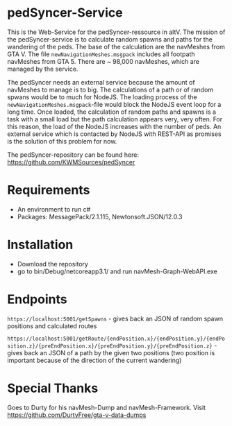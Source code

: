 # pedSyncer-Service

This is the Web-Service for the pedSyncer-ressource in altV. The mission of the pedSyncer-service is to calculate random spawns and paths for the wandering of the peds. The base of the calculation are the navMeshes from GTA V. The file `newNavigationMeshes.msgpack` includes all footpath navMeshes from GTA 5. There are ~ 98,000 navMeshes, which are managed by the service.

The pedSyncer needs an external service because the amount of navMeshes to manage is to big. The calculations of a path or of random spwans would be to much for NodeJS. The loading process of the `newNavigationMeshes.msgpack`-file would block the NodeJS event loop for a long time. Once loaded, the calculation of random paths and spawns is a task with a small load but the path calculation appears very, very often. For this reason, the load of the NodeJS increases with the number of peds. An external service which is contacted by NodeJS with REST-API as promises is the solution of this problem for now.

The pedSyncer-repository can be found here: https://github.com/KWMSources/pedSyncer

# Requirements

- An environment to run c#
- Packages: MessagePack/2.1.115, Newtonsoft.JSON/12.0.3

# Installation

- Download the repository
- go to bin/Debug/netcoreapp3.1/ and run navMesh-Graph-WebAPI.exe

# Endpoints

`https://localhost:5001/getSpawns` - gives back an JSON of random spawn positions and calculated routes

`https://localhost:5001/getRoute/{endPosition.x}/{endPosition.y}/{endPosition.z}/{preEndPosition.x}/{preEndPosition.y}/{preEndPosition.z}` - gives back an JSON of a path by the given two positions (two position is important because of the direction of the current wandering)

# Special Thanks

Goes to Durty for his navMesh-Dump and navMesh-Framework. Visit https://github.com/DurtyFree/gta-v-data-dumps
